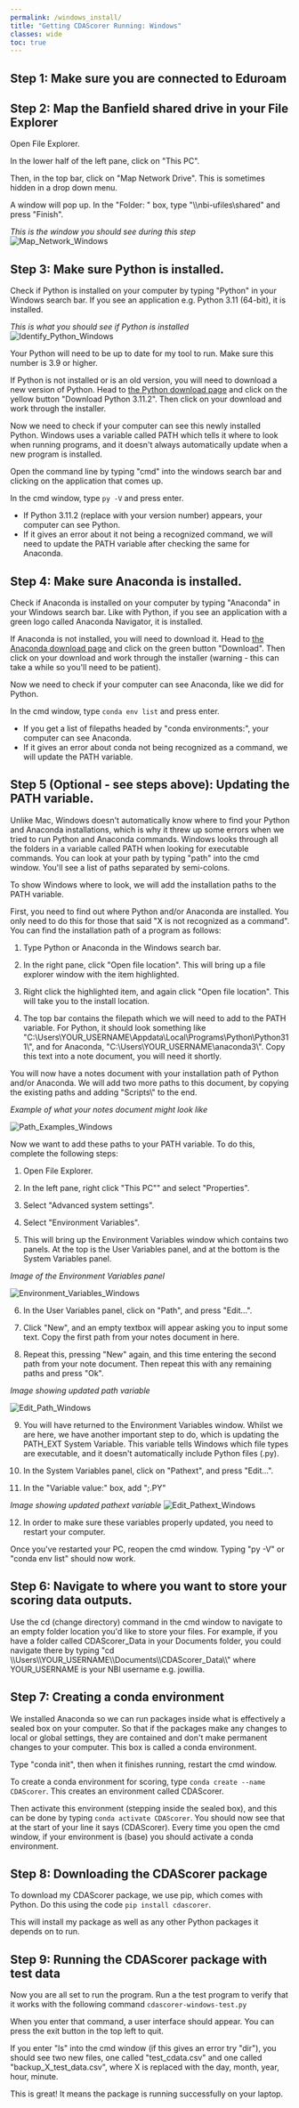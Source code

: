 ```yaml
---
permalink: /windows_install/
title: "Getting CDAScorer Running: Windows"
classes: wide
toc: true
---
```


## Step 1: Make sure you are connected to Eduroam

## Step 2: Map the Banfield shared drive in your File Explorer

Open File Explorer.

In the lower half of the left pane, click on "This PC".

Then, in the top bar, click on "Map Network Drive". This is sometimes hidden in a drop down menu.

A window will pop up. In the "Folder: " box, type "\\\\nbi-ufiles\\shared" and press "Finish".

*This is the window you should see during this step*
![Map_Network_Windows](./images/Map_Network_Windows.png)

## Step 3: Make sure Python is installed.

Check if Python is installed on your computer by typing "Python" in your Windows search bar. If you see an application e.g. Python 3.11 (64-bit), it is installed.

*This is what you should see if Python is installed*
![Identify_Python_Windows](./images/Identify_Python_Windows.png)

Your Python will need to be up to date for my tool to run. Make sure this number is 3.9 or higher.

If Python is not installed or is an old version, you will need to download a new version of Python. Head to [the Python download page](https://python.org/downloads/) and click on the yellow button "Download Python 3.11.2". Then click on your download and work through the installer.

Now we need to check if your computer can see this newly installed Python. Windows uses a variable called PATH which tells it where to look when running programs, and it doesn't always automatically update when a new program is installed.

Open the command line by typing "cmd" into the windows search bar and clicking on the application that comes up.

In the cmd window, type ```py -V``` and press enter.
- If Python 3.11.2 (replace with your version number) appears, your computer can see Python.
- If it gives an error about it not being a recognized command, we will need to update the PATH variable after checking the same for Anaconda.


## Step 4: Make sure Anaconda is installed.

Check if Anaconda is installed on your computer by typing "Anaconda" in your Windows search bar. Like with Python, if you see an application with a green logo called Anaconda Navigator, it is installed.

If Anaconda is not installed, you will need to download it. Head to [the Anaconda download page](https://www.anaconda.com/products/distribution) and click on the green button "Download". Then click on your download and work through the installer (warning - this can take a while so you'll need to be patient).

Now we need to check if your computer can see Anaconda, like we did for Python.

In the cmd window, type ```conda env list``` and press enter.
- If you get a list of filepaths headed by "conda environments:", your computer can see Anaconda.
- If it gives an error about conda not being recognized as a command, we will update the PATH variable.


## Step 5 (Optional - see steps above): Updating the PATH variable.

Unlike Mac, Windows doesn't automatically know where to find your Python and Anaconda installations, which is why it threw up some errors when we tried to run Python and Anaconda commands. Windows looks through all the folders in a variable called PATH when looking for executable commands. You can look at your path by typing "path" into the cmd window. You'll see a list of paths separated by semi-colons.

To show Windows where to look, we will add the installation paths to the PATH variable.

First, you need to find out where Python and/or Anaconda are installed. You only need to do this for those that said "X is not recognized as a command". You can find the installation path of a program as follows:

1. Type Python or Anaconda in the Windows search bar.

2. In the right pane, click "Open file location". This will bring up a file explorer window with the item highlighted.

3. Right click the highlighted item, and again click "Open file location". This will take you to the install location.

4. The top bar contains the filepath which we will need to add to the PATH variable. For Python, it should look something like "C:\\Users\\YOUR_USERNAME\\Appdata\\Local\\Programs\\Python\\Python311\\", and for Anaconda, "C:\\Users\\YOUR_USERNAME\\anaconda3\\". Copy this text into a note document, you will need it shortly.

You will now have a notes document with your installation path of Python and/or Anaconda. We will add two more paths to this document, by copying the existing paths and adding "Scripts\\" to the end.

*Example of what your notes document might look like*

![Path_Examples_Windows](./images/Path_Examples_Windows.png)

Now we want to add these paths to your PATH variable. To do this, complete the following steps:

1. Open File Explorer.

2. In the left pane, right click "This PC"" and select "Properties".

3. Select "Advanced system settings".

4. Select "Environment Variables".

5. This will bring up the Environment Variables window which contains two panels. At the top is the User Variables panel, and at the bottom is the System Variables panel.

*Image of the Environment Variables panel*

![Environment_Variables_Windows](./images/Environment_Variables_Windows.png)

6. In the User Variables panel, click on "Path", and press "Edit...".

7. Click "New", and an empty textbox will appear asking you to input some text. Copy the first path from your notes document in here.

8. Repeat this, pressing "New" again, and this time entering the second path from your note document. Then repeat this with any remaining paths and press "Ok".

*Image showing updated path variable*

![Edit_Path_Windows](./images/Edit_Path_Windows.png)

9. You will have returned to the Environment Variables window. Whilst we are here, we have another important step to do, which is updating the PATH_EXT System Variable. This variable tells Windows which file types are executable, and it doesn't automatically include Python files (.py).

10. In the System Variables panel, click on "Pathext", and press "Edit...".

11. In the "Variable value:" box, add ";.PY"

*Image showing updated pathext variable*
![Edit_Pathext_Windows](./images/Edit_Pathext_Windows.png)

12. In order to make sure these variables properly updated, you need to restart your computer.

Once you've restarted your PC, reopen the cmd window. Typing "py -V" or "conda env list" should now work.

## Step 6: Navigate to where you want to store your scoring data outputs.

Use the cd (change directory) command in the cmd window to navigate to an empty folder location you'd like to store your files. For example, if you have a folder called CDAScorer_Data in your Documents folder, you could navigate there by typing "cd \\\\Users\\\\YOUR_USERNAME\\\\Documents\\\\CDAScorer_Data\\\\" where YOUR_USERNAME is your NBI username e.g. jowillia.

## Step 7: Creating a conda environment

We installed Anaconda so we can run packages inside what is effectively a sealed box on your computer. So that if the packages make any changes to local or global settings, they are contained and don't make permanent changes to your computer. This box is called a conda environment.

Type "conda init", then when it finishes running, restart the cmd window.

To create a conda environment for scoring, type ```conda create --name CDAScorer```. This creates an environment called CDAScorer.

Then activate this environment (stepping inside the sealed box), and this can be done by typing ```conda activate CDAScorer```. You should now see that at the start of your line it says (CDAScorer). Every time you open the cmd window, if your environment is (base) you should activate a conda environment.

## Step 8: Downloading the CDAScorer package

To download my CDAScorer package, we use pip, which comes with Python. Do this using the code ```pip install cdascorer```.

This will install my package as well as any other Python packages it depends on to run.

## Step 9: Running the CDAScorer package with test data

Now you are all set to run the program. Run a the test program to verify that it works with the following command ```cdascorer-windows-test.py```

When you enter that command, a user interface should appear. You can press the exit button in the top left to quit.

If you enter "ls" into the cmd window (if this gives an error try "dir"), you should see two new files, one called "test_cdata.csv" and one called "backup_X_test_data.csv", where X is replaced with the day, month, year, hour, minute.

This is great! It means the package is running successfully on your laptop.
